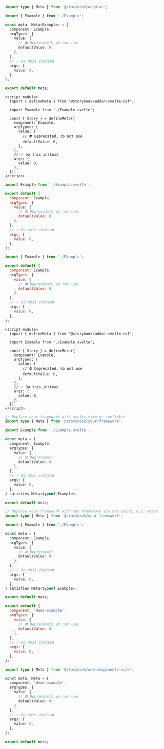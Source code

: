 ```ts filename="Example.stories.ts" renderer="angular" language="ts"
import type { Meta } from '@storybook/angular';

import { Example } from './Example';

const meta: Meta<Example> = {
  component: Example,
  argTypes: {
    value: {
      // ⛔️ Deprecated, do not use
      defaultValue: 0,
    },
  },
  // ✅ Do this instead
  args: {
    value: 0,
  },
};

export default meta;
```

```svelte filename="Example.stories.svelte" renderer="svelte" language="js" tabTitle="Svelte CSF"
<script module>
  import { defineMeta } from '@storybook/addon-svelte-csf';

  import Example from './Example.svelte';

  const { Story } = defineMeta({
    component: Example,
    argTypes: {
      value: {
        // ⛔️ Deprecated, do not use
        defaultValue: 0,
      },
    },
    // ✅ Do this instead
    args: {
      value: 0,
    },
  });
</script>
```

```js filename="Example.stories.js" renderer="svelte" language="js" tabTitle="CSF"
import Example from './Example.svelte';

export default {
  component: Example,
  argTypes: {
    value: {
      // ⛔️ Deprecated, do not use
      defaultValue: 0,
    },
  },
  // ✅ Do this instead
  args: {
    value: 0,
  },
};
```

```js filename="Example.stories.js|jsx" renderer="common" language="js"
import { Example } from './Example';

export default {
  component: Example,
  argTypes: {
    value: {
      // ⛔️ Deprecated, do not use
      defaultValue: 0,
    },
  },
  // ✅ Do this instead
  args: {
    value: 0,
  },
};
```

```svelte filename="Example.stories.svelte" renderer="svelte" language="ts" tabTitle="Svelte CSF"
<script module>
  import { defineMeta } from '@storybook/addon-svelte-csf';

  import Example from './Example.svelte';

  const { Story } = defineMeta({
    component: Example,
    argTypes: {
      value: {
        // ⛔️ Deprecated, do not use
        defaultValue: 0,
      },
    },
    // ✅ Do this instead
    args: {
      value: 0,
    },
  });
</script>
```

```ts filename="Example.stories.ts" renderer="svelte" language="ts" tabTitle="CSF"
// Replace your-framework with svelte-vite or sveltekit
import type { Meta } from '@storybook/your-framework';

import Example from './Example.svelte';

const meta = {
  component: Example,
  argTypes: {
    value: {
      // ❌ Deprecated
      defaultValue: 0,
    },
  },
  // ✅ Do this instead
  args: {
    value: 0,
  },
} satisfies Meta<typeof Example>;

export default meta;
```

```ts filename="Example.stories.ts|tsx" renderer="common" language="ts"
// Replace your-framework with the framework you are using, e.g. react-vite, nextjs, vue3-vite, etc.
import type { Meta } from '@storybook/your-framework';

import { Example } from './Example';

const meta = {
  component: Example,
  argTypes: {
    value: {
      // ❌ Deprecated
      defaultValue: 0,
    },
  },
  // ✅ Do this instead
  args: {
    value: 0,
  },
} satisfies Meta<typeof Example>;

export default meta;
```

```js filename="Example.stories.js" renderer="web-components" language="js"
export default {
  component: 'demo-example',
  argTypes: {
    value: {
      // ⛔️ Deprecated, do not use
      defaultValue: 0,
    },
  },
  // ✅ Do this instead
  args: {
    value: 0,
  },
};
```

```ts filename="Example.stories.ts" renderer="web-components" language="ts"
import type { Meta } from '@storybook/web-components-vite';

const meta: Meta = {
  component: 'demo-example',
  argTypes: {
    value: {
      // ⛔️ Deprecated, do not use
      defaultValue: 0,
    },
  },
  // ✅ Do this instead
  args: {
    value: 0,
  },
};

export default meta;
```
